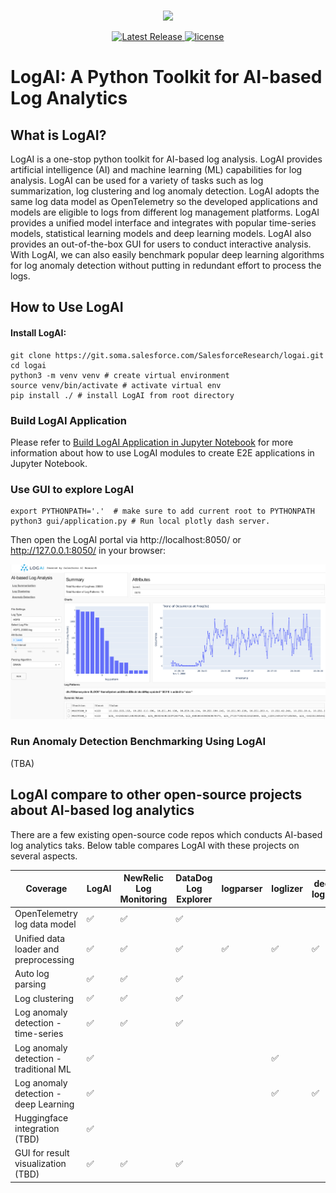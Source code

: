 <!--
Copyright (c) 2022 Salesforce.com, inc.
All rights reserved.
SPDX-License-Identifier: BSD-3-Clause
For full license text, see the LICENSE file in the repo root or https://opensource.org/licenses/BSD-3-Clause

-->

<p align="center">
    <br>
    <img src="./img/logai_logo.jpg" width="400"/>
    </br>
</p>

<div align="center">
  <a href="https://github.com/salesforce/logai/actions/workflows/tests.yml">
    <img alt="Latest Release" src="https://github.com/salesforce/logai/actions/workflows/tests.yml/badge.svg?branch=main" />
  </a>
  <a href="https://opensource.org/licenses/BSD-3-Clause">
    <img alt="license" src="https://img.shields.io/badge/License-BSD_3--Clause-blue.svg"/>
  </a>
</div>

# LogAI: A Python Toolkit for AI-based Log Analytics

## What is LogAI?

LogAI is a one-stop python toolkit for AI-based log analysis. LogAI provides artificial intelligence (AI) and machine learning (ML) capabilities for log analysis. 
LogAI can be used for a variety of tasks such as log summarization, log clustering and log anomaly detection. 
LogAI adopts the same log data model as OpenTelemetry so the developed applications and models are eligible to logs from different log management platforms. 
LogAI provides a unified model interface and integrates with popular time-series models, statistical learning models and deep learning models. 
LogAI also provides an out-of-the-box GUI for users to conduct interactive analysis. With LogAI, we can also easily benchmark popular deep learning algorithms for log anomaly detection without putting in redundant effort to process the logs. 

## How to Use LogAI

#### Install LogAI:

```shell
git clone https://git.soma.salesforce.com/SalesforceResearch/logai.git
cd logai
python3 -m venv venv # create virtual environment
source venv/bin/activate # activate virtual env
pip install ./ # install LogAI from root directory
```

### Build LogAI Application
Please refer to [Build LogAI Application in Jupyter Notebook](./tutorials/jupyter_notebook/jupyter_tutorial.md) for more information about how to
use LogAI modules to create E2E applications in Jupyter Notebook.

### Use GUI to explore LogAI

```shell
export PYTHONPATH='.'  # make sure to add current root to PYTHONPATH
python3 gui/application.py # Run local plotly dash server.
```

Then open the LogAI portal via http://localhost:8050/ or http://127.0.0.1:8050/ in your browser:

![portal](img/log_summarization.png)

### Run Anomaly Detection Benchmarking Using LogAI

(TBA)


## LogAI compare to other open-source projects about AI-based log analytics

There are a few existing open-source code repos which conducts AI-based log analytics taks. 
Below table compares LogAI with these projects on several aspects. 

| Coverage  | LogAI | NewRelic Log Monitoring | DataDog Log Explorer | logparser | loglizer | deep-loglizer | log3C | 
| ------------- | ------------- | ------------- |  ------------- | ------------- | ------------- | ------------- | ------------- |
| OpenTelemetry log data model  | :white_check_mark:  | :white_check_mark:  | :white_check_mark:  | | | | | | 
| Unified data loader and preprocessing | :white_check_mark:  | :white_check_mark:  | :white_check_mark:  | :white_check_mark:  | :white_check_mark:  | :white_check_mark: | |
| Auto log parsing  | :white_check_mark:  | :white_check_mark: | :white_check_mark: | | | 
| Log clustering | :white_check_mark: | :white_check_mark:  | :white_check_mark:  | | | | :white_check_mark: | 
| Log anomaly detection - time-series | :white_check_mark: | :white_check_mark:  | :white_check_mark:  | | | | | | 
| Log anomaly detection - traditional ML | :white_check_mark: |  |  | | :white_check_mark: |  |  |  
| Log anomaly detection - deep Learning | :white_check_mark: |  | | | :white_check_mark: | :white_check_mark: |  |  
| Huggingface integration (TBD) | :white_check_mark: | | | | | |  |
| GUI for result visualization (TBD) | :white_check_mark: | :white_check_mark: | :white_check_mark: | | | | | 




